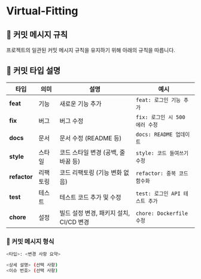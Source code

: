 # Virtual-Fitting

## 📌 커밋 메시지 규칙

프로젝트의 일관된 커밋 메시지 규칙을 유지하기 위해 아래의 규칙을 따릅니다.

## 📌 커밋 타입 설명

| 타입 | 의미 | 설명 | 예시 |
|------|------|----------------------------------------|---------------------------------|
| **feat** | 기능 | 새로운 기능 추가 | `feat: 로그인 기능 추가` |
| **fix** | 버그 | 버그 수정 | `fix: 로그인 시 500 에러 수정` |
| **docs** | 문서 | 문서 수정 (README 등) | `docs: README 업데이트` |
| **style** | 스타일 | 코드 스타일 변경 (공백, 줄바꿈 등) | `style: 코드 들여쓰기 수정` |
| **refactor** | 리팩토링 | 코드 리팩토링 (기능 변화 없음) | `refactor: 중복 코드 함수화` |
| **test** | 테스트 | 테스트 코드 추가 및 수정 | `test: 로그인 API 테스트 추가` |
| **chore** | 설정 | 빌드 설정 변경, 패키지 설치, CI/CD 변경 | `chore: Dockerfile 수정` |

### 📌 커밋 메시지 형식
```bash
<타입>: <변경 사항 요약>

<상세 설명> (선택 사항)
<이슈 번호> (선택 사항)
